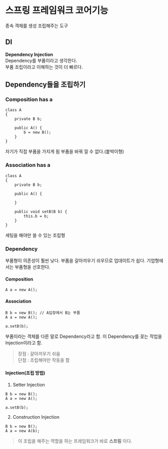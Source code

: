 # 스프링 프레임워크 코어기능
종속 객체를 생성 조립해주는 도구

## DI
**Dependency Injection**    
Dependency를 부품이라고 생각한다.       
부품 조립이라고 이해하는 것이 더 빠르다.

## Dependency들을 조립하기
### Composition has a
```
class A
{
    private B b;

    public A() {
        b = new B();
    }
}
```
자기가 직접 부품을 가지게 됨
부품을 바꿔 낄 수 없다.(붙박이형)

### Association has a
```
class A 
{
    private B b;
        
    public A() {
        
    }

    public void setB(B b) {
        this.b = b;
    }
}
```
세팅을 해야만 쓸 수 있는 조립형


### Dependency
부품형이 의존성이 훨씬 낮다. 부품을 갈아끼우기 쉬우므로 업데이트가 쉽다. 기업형에서는 부품형을 선호한다.

#### Composition
```
A a = new A();
```

#### Association
```
B b = new B(); // A입장에서 B는 부품     
A a = new A();

a.setB(b);
```

부품이라는 객체를 다른 말로 Dependency라고 함. 이 Dependency를 꽂는 작업을 Injection이라고 함.

> 장점 : 갈아끼우기 쉬움        
> 단점 : 조립해야만 작동을 함

#### Injection(조립 방법)
1. Setter Injection
```
B b = new B();
A a = new A();

a.setB(b);
```
2. Construction Injection
```
B b = new B();
A a = new A(b);
```

> 이 조립을 해주는 역할을 하는 프레임워크가 바로 **스프링** 이다.